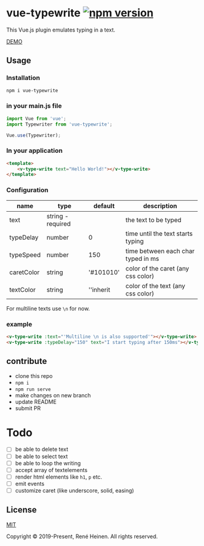 # vue-typewrite [![npm version](https://badge.fury.io/js/vue-typewrite.svg)](https://badge.fury.io/js/vue-typewrite)

This Vue.js plugin emulates typing in a text.

[DEMO](https://blackfaded.github.io/vue-typewrite/)

## Usage

### Installation
```bash
npm i vue-typewrite
```

### in your main.js file

```js
import Vue from 'vue';
import Typewriter from 'vue-typewrite';

Vue.use(Typewriter);
```

### In your application

```html
<template>
    <v-type-write text="Hello World!"></v-type-write>
</template>
```

### Configuration

| name       | type              | default   | description                        |
| ---------- | ----------------- | --------- | ---------------------------------- | 
| text       | string - required |           | the text to be typed               |
| typeDelay  | number            | 0         | time until the text starts typing  |
| typeSpeed  | number            | 150       | time between each char typed in ms |
| caretColor | string            | '#101010' | color of the caret (any css color) |
| textColor  | string            | ''inherit | color of the text (any css color)  |

For multiline texts use ```\n``` for now.

### example

```html
<v-type-write :text="'Multiline \n is also supported'"></v-type-write>
<v-type-write :typeDelay="150" text="I start typing after 150ms"></v-type-write>
```

## contribute
* clone this repo
* `npm i` 
* `npm run serve`
* make changes on new branch
* update README
* submit PR

# Todo
- [ ] be able to delete text
- [ ] be able to select text
- [ ] be able to loop the writing
- [ ] accept array of textelements
- [ ] render html elements like `h1`, `p` etc.
- [ ] emit events
- [ ] customize caret (like underscore, solid, easing)

## License

[MIT](http://opensource.org/licenses/MIT)

Copyright &copy; 2019-Present, René Heinen. All rights reserved.
